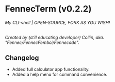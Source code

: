 # FennecTerm (v0.2.2)
###### My CLI-shell | OPEN-SOURCE, FORK AS YOU WISH!


*Created by (still educating developer) Collin, aka. "Fennec/FennecFemboi/Fennecode".*

## Changelog
- Added full calculator app functionality.
- Added a help menu for command convenience.